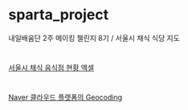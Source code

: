 # sparta_project
내일배움단 2주 메이킹 챌린지 8기 / 서울시 채식 식당 지도  
#
[서울시 채식 음식점 현황 엑셀](https://news.seoul.go.kr/welfare/public_health/status-of-vegetarian-restaurants)  
#
[Naver 클라우드 플랫폼의 Geocoding](https://www.ncloud.com/product/applicationService/maps)  
#
